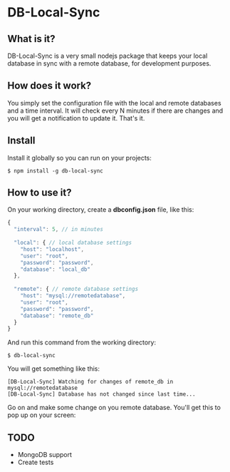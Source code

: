 # DB-Local-Sync
## What is it?
DB-Local-Sync is a very small nodejs package that keeps your local database in sync with a remote database, for development purposes.

## How does it work?
You simply set the configuration file with the local and remote databases and a time interval. It will check every N minutes if there are changes and you will get a notification to update it. That's it. 

## Install
Install it globally so you can run on your projects:
```
$ npm install -g db-local-sync
```

## How to use it?
On your working directory, create a **dbconfig.json** file, like this:
```js
{
  "interval": 5, // in minutes
  
  "local": { // local database settings
    "host": "localhost",
    "user": "root",
    "password": "password",
    "database": "local_db"
  },
  
  "remote": { // remote database settings
    "host": "mysql://remotedatabase",
    "user": "root",
    "password": "password",
    "database": "remote_db"
  }
}
```

And run this command from the working directory:

```
$ db-local-sync
```

You will get something like this:
```
[DB-Local-Sync] Watching for changes of remote_db in mysql://remotedatabase
[DB-Local-Sync] Database has not changed since last time...
```

Go on and make some change on you remote database. You'll get this to pop up on your screen:


## TODO
- MongoDB support
- Create tests
